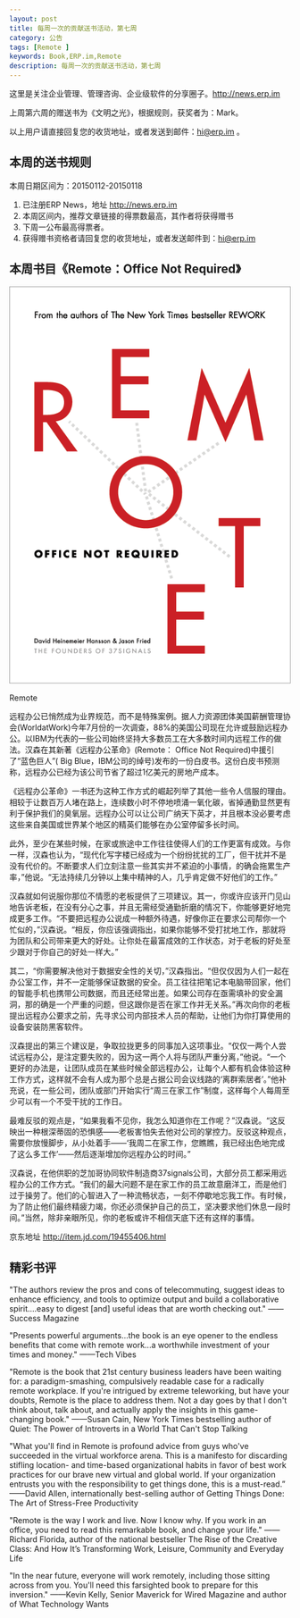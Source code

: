 ```yaml
---
layout: post
title: 每周一次的贡献送书活动，第七周
category: 公告
tags: [Remote ]
keywords: Book,ERP.im,Remote
description: 每周一次的贡献送书活动，第七周
---
```


这里是关注企业管理、管理咨询、企业级软件的分享圈子。<http://news.erp.im>

上周第六周的赠送书为《文明之光》，根据规则，获奖者为：Mark。

以上用户请直接回复您的收货地址，或者发送到邮件：hi@erp.im 。

## 本周的送书规则

本周日期区间为：20150112-20150118

1. 已注册ERP News，地址 <http://news.erp.im>
2. 本周区间内，推荐文章链接的得票数最高，其作者将获得赠书
3. 下周一公布最高得票者。
4. 获得赠书资格者请回复您的收货地址，或者发送邮件到：hi@erp.im

## 本周书目《Remote：Office Not Required》

![Remote](/public/blog/Remote.png)

Remote

远程办公已悄然成为业界规范，而不是特殊案例。据人力资源团体美国薪酬管理协会(WorldatWork)今年7月份的一次调查，88%的美国公司现在允许或鼓励远程办公。以IBM为代表的一些公司始终坚持大多数员工在大多数时间内远程工作的做法。汉森在其新著《远程办公革命》(Remote： Office Not Required)中援引了“蓝色巨人”( Big Blue，IBM公司的绰号)发布的一份白皮书。这份白皮书预测称，远程办公已经为该公司节省了超过1亿美元的房地产成本。

《远程办公革命》一书还为这种工作方式的崛起列举了其他一些令人信服的理由。相较于让数百万人堵在路上，连续数小时不停地喷涌一氧化碳，省掉通勤显然更有利于保护我们的臭氧层。远程办公可以让公司广纳天下英才，并且根本没必要考虑这些来自美国或世界某个地区的精英们能够在办公室停留多长时间。

此外，至少在某些时候，在家或旅途中工作往往使得人们的工作更富有成效。与你一样，汉森也认为，“现代化写字楼已经成为一个纷纷扰扰的工厂，但干扰并不是没有代价的。不断要求人们立刻注意一些其实并不紧迫的小事情，的确会拖累生产率，”他说。“无法持续几分钟以上集中精神的人，几乎肯定做不好他们的工作。”

汉森就如何说服你那位不情愿的老板提供了三项建议。其一，你或许应该开门见山地告诉老板，在没有分心之事，并且无需经受通勤折磨的情况下，你能够更好地完成更多工作。“不要把远程办公说成一种额外待遇，好像你正在要求公司帮你一个忙似的，”汉森说。“相反，你应该强调指出，如果你能够不受打扰地工作，那就将为团队和公司带来更大的好处。让你处在最富成效的工作状态，对于老板的好处至少跟对于你自己的好处一样大。”

其二，“你需要解决他对于数据安全性的关切，”汉森指出。“但仅仅因为人们一起在办公室工作，并不一定能够保证数据的安全。员工往往把笔记本电脑带回家，他们的智能手机也携带公司数据，而且还经常出差。如果公司存在亟需填补的安全漏洞，那的确是一个严重的问题，但这跟你是否在家工作并无关系。”再次向你的老板提出远程办公要求之前，先寻求公司内部技术人员的帮助，让他们为你打算使用的设备安装防黑客软件。

汉森提出的第三个建议是，争取拉拢更多的同事加入这项事业。“仅仅一两个人尝试远程办公，是注定要失败的，因为这一两个人将与团队严重分离，”他说。“一个更好的办法是，让团队成员在某些时候全部远程办公，让每个人都有机会体验这种工作方式，这样就不会有人成为那个总是占据公司会议线路的‘离群索居者’。”他补充说，在一些公司，团队或部门开始实行“周三在家工作”制度，这样每个人每周至少可以有一个不受干扰的工作日。

最难反驳的观点是，“如果我看不见你，我怎么知道你在工作呢？”汉森说。“这反映出一种根深蒂固的恐惧感——老板害怕失去他对公司的掌控力。反驳这种观点，需要你放慢脚步，从小处着手——‘我周二在家工作，您瞧瞧，我已经出色地完成了这么多工作’——然后逐渐增加你远程办公的时间。”

汉森说，在他供职的芝加哥协同软件制造商37signals公司，大部分员工都采用远程办公的工作方式。“我们的最大问题不是在家工作的员工故意磨洋工，而是他们过于操劳了。他们的心智进入了一种流畅状态，一刻不停歇地忘我工作。有时候，为了防止他们最终精疲力竭，你还必须保护自己的员工，坚决要求他们休息一段时间。”当然，除非亲眼所见，你的老板或许不相信天底下还有这样的事情。

京东地址 <http://item.jd.com/19455406.html>

## 精彩书评

"The authors review the pros and cons of telecommuting, suggest ideas to enhance efficiency, and tools to optimize output and build a collaborative spirit….easy to digest [and] useful ideas that are worth checking out."
——Success Magazine

"Presents powerful arguments…the book is an eye opener to the endless benefits that come with remote work...a worthwhile investment of your times and money."
——Tech Vibes

"Remote is the book that 21st century business leaders have been waiting for: a paradigm-smashing, compulsively readable case for a radically remote workplace. If you're intrigued by extreme teleworking, but have your doubts, Remote is the place to address them. Not a day goes by that I don't think about, talk about, and actually apply the insights in this game-changing book."
——Susan Cain, New York Times bestselling author of Quiet: The Power of Introverts in a World That Can't Stop Talking

"What you'll find in Remote is profound advice from guys who've succeeded in the virtual workforce arena. This is a manifesto for discarding stifling location- and time-based organizational habits in favor of best work practices for our brave new virtual and global world. If your organization entrusts you with the responsibility to get things done, this is a must-read.”
——David Allen, internationally best-selling author of Getting Things Done: The Art of Stress-Free Productivity

"Remote is the way I work and live. Now I know why. If you work in an office, you need to read this remarkable book, and change your life."
——Richard Florida, author of the national bestseller The Rise of the Creative Class: And How It’s Transforming Work, Leisure, Community and Everyday Life

"In the near future, everyone will work remotely, including those sitting across from you. You'll need this farsighted book to prepare for this inversion."
——Kevin Kelly, Senior Maverick for Wired Magazine and author of What Technology Wants
